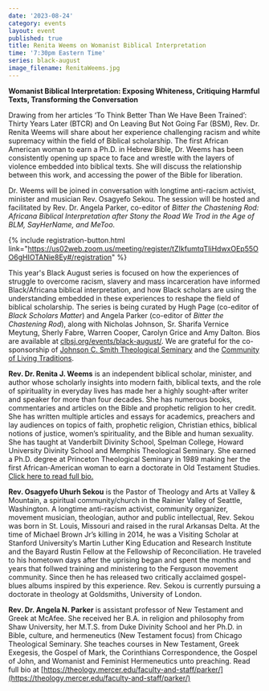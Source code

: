 ```yaml
---
date: '2023-08-24'
category: events
layout: event
published: true
title: Renita Weems on Womanist Biblical Interpretation
time: '7:30pm Eastern Time'
series: black-august
image_filename: RenitaWeems.jpg
---
```

**Womanist Biblical Interpretation:
Exposing Whiteness, Critiquing Harmful Texts, Transforming the Conversation**

Drawing from her articles ‘To Think Better Than We Have Been Trained’: Thirty Years Later (BTCR) and On Leaving But Not Going Far (BSM), Rev. Dr. Renita Weems will share about her experience challenging racism and white supremacy within the field of Biblical scholarship. The first African American woman to earn a Ph.D. in Hebrew Bible, Dr. Weems has been consistently opening up space to face and wrestle with the layers of violence embedded into biblical texts. She will discuss the relationship between this work, and accessing the power of the Bible for liberation.

Dr. Weems will be joined in conversation with longtime anti-racism activist, minister and musician Rev. Osagyefo Sekou. The session will be hosted and facilitated by Rev. Dr. Angela Parker, co-editor of _Bitter the Chastening Rod: Africana Biblical Interpretation after Stony the Road We Trod in the Age of BLM, SayHerName, and MeToo._

{% include registration-button.html link="https://us02web.zoom.us/meeting/register/tZIkfumtqTIiHdwxOEp55OO6gHIOTANie8Ey#/registration" %}

This year's Black August series is focused on how the experiences of struggle to overcome racism, slavery and mass incarceration have informed Black/Africana biblical interpretation, and how Black scholars are using the understanding embedded in these experiences to reshape the field of biblical scholarship. The series is being curated by Hugh Page (co-editor of _Black Scholars Matter_) and Angela Parker (co-editor of _Bitter the Chastening Rod_), along with Nicholas Johnson, Sr. Sharifa Vernice Meytung, Sherly Fabre, Warren Cooper, Carolyn Grice and Amy Dalton. Bios are available at [clbsj.org/events/black-august/](https://clbsj.org/events/black-august/). We are grateful for the co-sponsorship of [Johnson C. Smith Theological Seminary](https://www.jcsts.org/) and the [Community of Living Traditions](https://www.facebook.com/CLTMultifaith/).

**Rev. Dr. Renita J. Weems** is an independent biblical scholar, minister, and author whose scholarly insights into modern faith, biblical texts, and the role of spirituality in everyday lives has made her a highly sought-after writer and speaker for more than four decades. She has numerous books, commentaries and articles on the Bible and prophetic religion to her credit. She has written multiple articles and essays for academics, preachers and lay audiences on topics of faith, prophetic religion, Christian ethics, biblical notions of justice, women’s spirituality, and the Bible and human sexuality. She has taught at Vanderbilt Divinity School, Spelman College, Howard University Divinity School and Memphis Theological Seminary. She earned a Ph.D. degree at Princeton Theological Seminary in 1989 making her the first African-American woman to earn a doctorate in Old Testament Studies. [Click here to read full bio.](https://chapel.howard.edu/speaker-schedule/speaker-profiles/rev-dr-renita-j-weems)

**Rev. Osagyefo Uhurh Sekou** is the Pastor of Theology and Arts at Valley & Mountain, a spiritual community/church in the Rainier Valley of Seattle, Washington. A longtime anti-racism activist, community organizer, movement musician, theologian, author and public intellectual, Rev. Sekou was born in St. Louis, Missouri and raised in the rural Arkansas Delta. At the time of Michael Brown Jr’s killing in 2014, he was a Visiting Scholar at Stanford University’s Martin Luther King Education and Research Institute and the Bayard Rustin Fellow at the Fellowship of Reconciliation. He traveled to his hometown days after the uprising began and spent the months and years that follwed training and ministering to the Ferguson movement community. Since then he has released two critically acclaimed gospel-blues albums inspired by this experience. Rev. Sekou is currently pursuing a doctorate in theology at Goldsmiths, University of London.

**Rev. Dr. Angela N. Parker** is assistant professor of New Testament and Greek at McAfee. She received her B.A. in religion and philosophy from Shaw University, her M.T.S. from Duke Divinity School and her Ph.D. in Bible, culture, and hermeneutics (New Testament focus) from Chicago Theological Seminary. She teaches courses in New Testament, Greek Exegesis, the Gospel of Mark, the Corinthians Correspondence, the Gospel of John, and Womanist and Feminist Hermeneutics unto preaching. Read full bio at [https://theology.mercer.edu/faculty-and-staff/parker/](https://theology.mercer.edu/faculty-and-staff/parker/)
